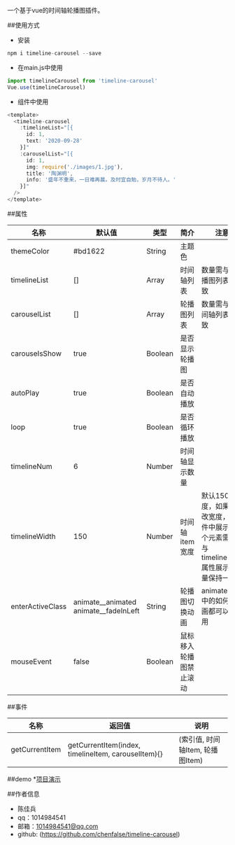 一个基于vue的时间轴轮播图插件。

##使用方式
* 安装
```javascript
npm i timeline-carousel --save
```
* 在main.js中使用
```javascript
import timelineCarousel from 'timeline-carousel'
Vue.use(timelineCarousel)
```
* 组件中使用
```javascript
<template>
  <timeline-carousel 
    :timelineList="[{
      id: 1,
      text: '2020-09-28'
    }]"
    :carouselList="[{
      id: 1,
      img: require('./images/1.jpg'),
      title: '陶渊明',
      info: '盛年不重来，一日难再晨。及时宜自勉，岁月不待人。'
    }]"
  />
</template>

```

##属性

名称 | 默认值 | 类型 | 简介 | 注意
----------|-----------|---------|----------|----------
themeColor | #bd1622 | String | 主题色 |  |
timelineList | []  | Array | 时间轴列表 | 数量需与轮播图列表一致
carouselList | []  | Array | 轮播图列表 | 数量需与时间轴列表一致
carouseIsShow | true | Boolean | 是否显示轮播图 |  |
autoPlay | true | Boolean | 是否自动播放 | |
loop | true | Boolean | 是否循环播放 | |
timelineNum | 6 | Number | 时间轴显示数量 |  |
timelineWidth | 150 | Number | 时间轴item宽度 | 默认150宽度，如果更改宽度，组件中展示几个元素需要与timelineNum属性展示数量保持一致 |
enterActiveClass | animate__animated animate__fadeInLeft | String | 轮播图切换动画 | animate.css中的如何动画都可以使用 |
mouseEvent | false | Boolean | 鼠标移入轮播图禁止滚动 | |

##事件

名称 | 返回值 | 说明 
----------|-----------|---------
getCurrentItem | getCurrentItem(index, timelineItem, carouselItem){} | (索引值, 时间轴Item, 轮播图Item)

##demo
*[项目演示](https://chenfalse.github.io/timeline-carousel/#/)

##作者信息
- 陈佳兵
- qq：1014984541
- 邮箱：1014984541@qq.com
- github: (https://github.com/chenfalse/timeline-carousel)
